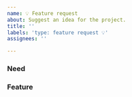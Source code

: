 ```yaml
---
name: 💡 Feature request
about: Suggest an idea for the project.
title: ''
labels: 'type: feature request 💡'
assignees: ''

---
```

<!--
👋 Hello, and thank you for starting this contribution!
❓ If you are trying to submit a question for general support, please reach out on our discourse forum instead: https://discourse.paraview.org/c/web-support/10
💡 If you do want to suggest a change or request a feature, please follow the template below to increase the chances of your report being looked at.
🧱 If adequate, assign one of the `Module: XXX` labels to your issue when creating it.
-->

### Need
<!-- A clear and concise description of what need or problem you're trying to address. -->

### Feature
<!--
A clear and concise description of a feature/enhancement you'd like to see being added. If applicable, use:
  * potential alternatives
  * screenshots
-->
